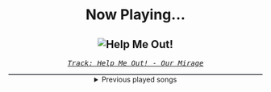<div align="center"> 
<h1>Now Playing...</h1>

![Help Me Out!](https://i.scdn.co/image/ab67616d00001e024c727eaf5b04c0a1247a739d)
--
_<samp><a href="https://open.spotify.com/track/4nYm0dFicooHKJSIEh0qpF">Track: Help Me Out! - Our Mirage</a></samp>_

<div style="border: 1px #4B5054 solid"></div>
<details>
  <summary>
    Previous played songs
  </summary>
  <table>
    <thead>
      <tr>
        <th>
          Artist
        </th>
        <th>
          Song
        </th>
        <th>
          Link
        </th>
      </tr>
    </thead>
    <tbody>
      <tr><td>Our Mirage</td><td>Help Me Out!</td><td><a href="https://open.spotify.com/track/4nYm0dFicooHKJSIEh0qpF">https://open.spotify.com/track/4nYm0dFicooHKJSIEh0qpF</a></td></tr><tr><td>Imminence</td><td>Come Hell or High Water</td><td><a href="https://open.spotify.com/track/1VnRx0eRzlQrI9WmAxTtMo">https://open.spotify.com/track/1VnRx0eRzlQrI9WmAxTtMo</a></td></tr><tr><td>Imminence</td><td>Death of You</td><td><a href="https://open.spotify.com/track/4BbqO401dhSwvUAst3xtKu">https://open.spotify.com/track/4BbqO401dhSwvUAst3xtKu</a></td></tr><tr><td>Bad Omens</td><td>Nowhere To Go</td><td><a href="https://open.spotify.com/track/4TzGD5Pryq8DTjv5QRuJaW">https://open.spotify.com/track/4TzGD5Pryq8DTjv5QRuJaW</a></td></tr><tr><td>Bring Me The Horizon</td><td>Kool-Aid</td><td><a href="https://open.spotify.com/track/0hpWmAB3L0OJ3VBeMkOQUu">https://open.spotify.com/track/0hpWmAB3L0OJ3VBeMkOQUu</a></td></tr><tr><td>ENMY</td><td>Demon Eyes</td><td><a href="https://open.spotify.com/track/6pRDlLgArWUuOOzxmu94on">https://open.spotify.com/track/6pRDlLgArWUuOOzxmu94on</a></td></tr><tr><td>Imminence</td><td>Erase</td><td><a href="https://open.spotify.com/track/68OfR28SM9D06I3UfGC2p9">https://open.spotify.com/track/68OfR28SM9D06I3UfGC2p9</a></td></tr><tr><td>We Came As Romans</td><td>Cold Like War</td><td><a href="https://open.spotify.com/track/4iLRsbijzBUP9AkQVlEn6z">https://open.spotify.com/track/4iLRsbijzBUP9AkQVlEn6z</a></td></tr><tr><td>Imminence</td><td>Lighthouse</td><td><a href="https://open.spotify.com/track/5u4nl3NCpxpAC5AshecjbV">https://open.spotify.com/track/5u4nl3NCpxpAC5AshecjbV</a></td></tr><tr><td>Bad Omens</td><td>Like A Villain</td><td><a href="https://open.spotify.com/track/0xoyUiHhxVH4gwb0CRgNmg">https://open.spotify.com/track/0xoyUiHhxVH4gwb0CRgNmg</a></td></tr><tr><td>Sleep Theory</td><td>Fallout</td><td><a href="https://open.spotify.com/track/4QDQiTaHBys1mJK5rE41di">https://open.spotify.com/track/4QDQiTaHBys1mJK5rE41di</a></td></tr><tr><td>Linkin Park</td><td>Somewhere I Belong</td><td><a href="https://open.spotify.com/track/3fjmSxt0PskST13CSdBUFx">https://open.spotify.com/track/3fjmSxt0PskST13CSdBUFx</a></td></tr><tr><td>Breaking Benjamin</td><td>Awaken</td><td><a href="https://open.spotify.com/track/7hr0WyhqQxrK3SQ9ZQxjTu">https://open.spotify.com/track/7hr0WyhqQxrK3SQ9ZQxjTu</a></td></tr><tr><td>Breaking Benjamin</td><td>Awaken</td><td><a href="https://open.spotify.com/track/7hr0WyhqQxrK3SQ9ZQxjTu">https://open.spotify.com/track/7hr0WyhqQxrK3SQ9ZQxjTu</a></td></tr><tr><td>Rocco Minichiello</td><td>Clavar La Espada (from "Bleach") - Metal Version</td><td><a href="https://open.spotify.com/track/33SLqtslna32dFW5wm8KWg">https://open.spotify.com/track/33SLqtslna32dFW5wm8KWg</a></td></tr><tr><td>Rocco Minichiello</td><td>Stand Up Be Strong (from "Bleach") - Metal Version</td><td><a href="https://open.spotify.com/track/3SJvpSo9KoDFzKX3jPzP3E">https://open.spotify.com/track/3SJvpSo9KoDFzKX3jPzP3E</a></td></tr><tr><td>Rocco Minichiello</td><td>Invasion (from "Bleach") - Metal Version</td><td><a href="https://open.spotify.com/track/6MbS9XB99RDCTqjLxa3Wzy">https://open.spotify.com/track/6MbS9XB99RDCTqjLxa3Wzy</a></td></tr><tr><td>Rocco Minichiello</td><td>Treachery (from "Bleach") - Metal Version</td><td><a href="https://open.spotify.com/track/6DedcdH8ri4pgtllVhPbLx">https://open.spotify.com/track/6DedcdH8ri4pgtllVhPbLx</a></td></tr><tr><td>The Browning</td><td>HIVEMIND</td><td><a href="https://open.spotify.com/track/6VpkbDYcvwzeKAWNwhR1NX">https://open.spotify.com/track/6VpkbDYcvwzeKAWNwhR1NX</a></td></tr><tr><td>Black Veil Brides</td><td>Wake Up</td><td><a href="https://open.spotify.com/track/3WnrxWNTHDGyCVCwfMJPtR">https://open.spotify.com/track/3WnrxWNTHDGyCVCwfMJPtR</a></td></tr>
    </tbody>
  </table>
</details>

</div>
